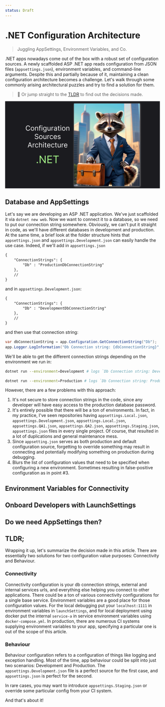 ```yaml
---
status: Draft
---
```


# .NET Configuration Architecture

> Juggling AppSettings, Environment Variables, and Co.

.NET apps nowadays come out of the box with a robust set of configuration sources. A newly scaffolded ASP .NET app reads configuration from JSON files (`appsettings.json`), environment variables, and command-line arguments. Despite this and partially because of it, maintaining a clean configuration architecture becomes a challenge. Let's walk through some commonly arising architectural puzzles and try to find a solution for them.

> 🤷 Or jump straight to the [TLDR](#tldr) to find out the decisions made.

![](thumb.png)

## Database and AppSettings

Let's say we are developing an ASP .NET application. We've just scaffolded it via `dotnet new web`. Now we want to connect it to a database, so we need to put our connection string somewhere. Obviously, we can't put it straight in code, as we'll have different databases in development and production. At the same time, a brief look at the folder structure hints that `appsettings.json` and `appsettings.Development.json` can easily handle the use case. Indeed, if we'll add in `appsettings.json`

```jsonc
{
    "ConnectionStrings": {
        "Db" : "ProductionDbConnectionString"
    },
    // 
}
```

and in `appsettings.Development.json`:

```jsonc
{
    "ConnectionStrings": {
        "Db" : "DevelopmentDbConnectionString"
    },
    // 
}
```

and then use that connection string:

```csharp
var dbConnectionString = app.Configuration.GetConnectionString("Db");
app.Logger.LogInformation("Db Connection string: {dbConnectionString}", dbConnectionString);
```

We'll be able to get the different connection strings depending on the environment we run in:

```sh
dotnet run --environment=Development # logs `Db Connection string: DevelopmentDbConnectionString`
```

```sh
dotnet run --environment=Production # logs `Db Connection string: ProductionDbConnectionString`
```

However, there are a few problems with this approach:

1. It's not secure to store connection strings in the code, since any developer will have easy access to the production database password.
2. It's entirely possible that there will be a ton of environments. In fact, in my practice, I've seen repositories having `appsettings.Local.json`, `appsettings.Development.json`, `appsettings.Local.json`, `appsettings.QA1.json`, `appsettings.QA2.json`, `appsettings.Staging.json`, `appsettings.json` files in every single project. Of course, that resulted in a lot of duplications and general maintenance mess.
3. Since `appsetting.json` serves as both production and default configuration source, forgetting to override something may result in connecting and potentially modifying something on production during debugging.
4. Blurs the list of configuration values that need to be specified when configuring a new environment. Sometimes resulting in false-positive configuration as in point #3.

## Environment Variables for Connectivity

## Onboard Developers with LaunchSettings

## Do we need AppSettings then?

## TLDR;

Wrapping it up, let's summarize the decision made in this article. There are essentially two solutions for two configuration value purposes: Connectivity and Behaviour.

### Connectivity

Connectivity configuration is your db connection strings, external and internal services urls, and everything else helping you connect to other applications. There could be a ton of various connectivity configurations for a single base service. Environment variables are a good place for those configuration values. For the local debugging put your `localhost:1111` in environment variables in `launchSettings`, and for local deployment using docker put the internal `service-a` in service environment variables using `docker-compose.yml`. In production, there are numerous CI systems supplying environment variables to your app, specifying a particular one is out of the scope of this article.

### Behaviour

Behaviour configuration refers to a configuration of things like logging and exception handling. Most of the time, app behaviour could be split into just two scenarios: Development and Production. The `appsettings.Development.json` file is a perfect source for the first case, and `appsettings.json` is perfect for the second. 

In rare cases, you may want to introduce `appsettings.Staging.json` or override some particular config from your CI system.

And that's about it!

